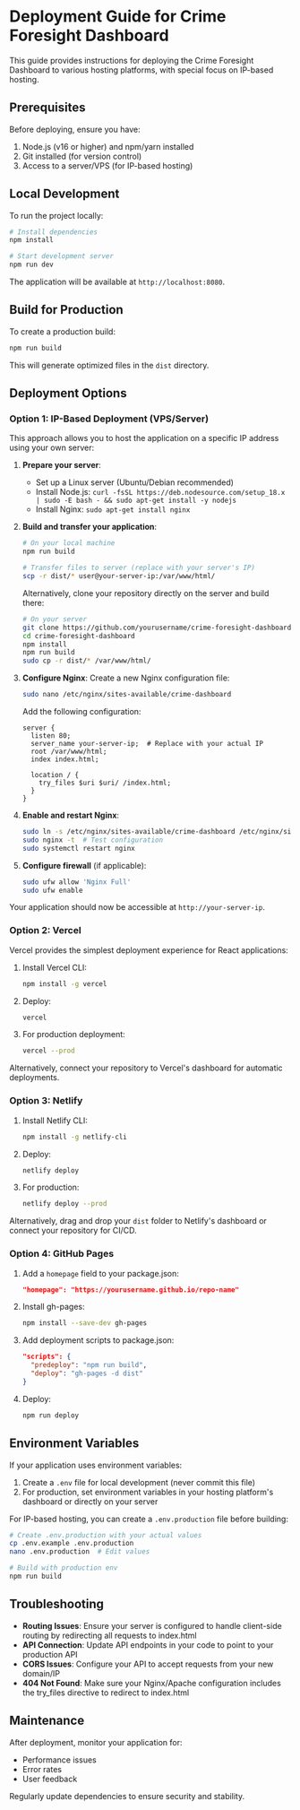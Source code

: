 
# Deployment Guide for Crime Foresight Dashboard

This guide provides instructions for deploying the Crime Foresight Dashboard to various hosting platforms, with special focus on IP-based hosting.

## Prerequisites

Before deploying, ensure you have:

1. Node.js (v16 or higher) and npm/yarn installed
2. Git installed (for version control)
3. Access to a server/VPS (for IP-based hosting)

## Local Development

To run the project locally:

```bash
# Install dependencies
npm install

# Start development server
npm run dev
```

The application will be available at `http://localhost:8080`.

## Build for Production

To create a production build:

```bash
npm run build
```

This will generate optimized files in the `dist` directory.

## Deployment Options

### Option 1: IP-Based Deployment (VPS/Server)

This approach allows you to host the application on a specific IP address using your own server:

1. **Prepare your server**:
   - Set up a Linux server (Ubuntu/Debian recommended)
   - Install Node.js: `curl -fsSL https://deb.nodesource.com/setup_18.x | sudo -E bash - && sudo apt-get install -y nodejs`
   - Install Nginx: `sudo apt-get install nginx`

2. **Build and transfer your application**:
   ```bash
   # On your local machine
   npm run build
   
   # Transfer files to server (replace with your server's IP)
   scp -r dist/* user@your-server-ip:/var/www/html/
   ```
   
   Alternatively, clone your repository directly on the server and build there:
   ```bash
   # On your server
   git clone https://github.com/yourusername/crime-foresight-dashboard.git
   cd crime-foresight-dashboard
   npm install
   npm run build
   sudo cp -r dist/* /var/www/html/
   ```

3. **Configure Nginx**:
   Create a new Nginx configuration file:
   ```bash
   sudo nano /etc/nginx/sites-available/crime-dashboard
   ```
   
   Add the following configuration:
   ```nginx
   server {
     listen 80;
     server_name your-server-ip;  # Replace with your actual IP
     root /var/www/html;
     index index.html;
     
     location / {
       try_files $uri $uri/ /index.html;
     }
   }
   ```

4. **Enable and restart Nginx**:
   ```bash
   sudo ln -s /etc/nginx/sites-available/crime-dashboard /etc/nginx/sites-enabled/
   sudo nginx -t  # Test configuration
   sudo systemctl restart nginx
   ```

5. **Configure firewall** (if applicable):
   ```bash
   sudo ufw allow 'Nginx Full'
   sudo ufw enable
   ```

Your application should now be accessible at `http://your-server-ip`.

### Option 2: Vercel

Vercel provides the simplest deployment experience for React applications:

1. Install Vercel CLI:
   ```bash
   npm install -g vercel
   ```

2. Deploy:
   ```bash
   vercel
   ```

3. For production deployment:
   ```bash
   vercel --prod
   ```

Alternatively, connect your repository to Vercel's dashboard for automatic deployments.

### Option 3: Netlify

1. Install Netlify CLI:
   ```bash
   npm install -g netlify-cli
   ```

2. Deploy:
   ```bash
   netlify deploy
   ```

3. For production:
   ```bash
   netlify deploy --prod
   ```

Alternatively, drag and drop your `dist` folder to Netlify's dashboard or connect your repository for CI/CD.

### Option 4: GitHub Pages

1. Add a `homepage` field to your package.json:
   ```json
   "homepage": "https://yourusername.github.io/repo-name"
   ```

2. Install gh-pages:
   ```bash
   npm install --save-dev gh-pages
   ```

3. Add deployment scripts to package.json:
   ```json
   "scripts": {
     "predeploy": "npm run build",
     "deploy": "gh-pages -d dist"
   }
   ```

4. Deploy:
   ```bash
   npm run deploy
   ```

## Environment Variables

If your application uses environment variables:

1. Create a `.env` file for local development (never commit this file)
2. For production, set environment variables in your hosting platform's dashboard or directly on your server

For IP-based hosting, you can create a `.env.production` file before building:
```bash
# Create .env.production with your actual values
cp .env.example .env.production
nano .env.production  # Edit values

# Build with production env
npm run build
```

## Troubleshooting

- **Routing Issues**: Ensure your server is configured to handle client-side routing by redirecting all requests to index.html
- **API Connection**: Update API endpoints in your code to point to your production API
- **CORS Issues**: Configure your API to accept requests from your new domain/IP
- **404 Not Found**: Make sure your Nginx/Apache configuration includes the try_files directive to redirect to index.html

## Maintenance

After deployment, monitor your application for:
- Performance issues
- Error rates
- User feedback

Regularly update dependencies to ensure security and stability.
